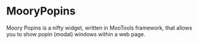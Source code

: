 MooryPopins
===========

Moory Popins is a nifty widget, written in MooTools framework, that allows you to show popin (modal) windows within a web page.